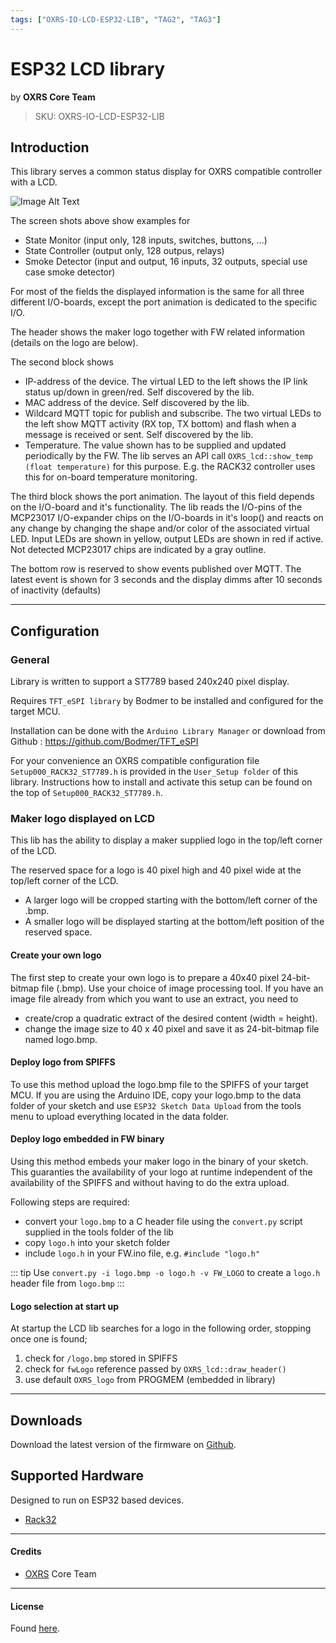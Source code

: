 ```yaml
---
tags: ["OXRS-IO-LCD-ESP32-LIB", "TAG2", "TAG3"]
---
```

# ESP32 LCD library
<p class="maker">by <b>OXRS Core Team</b></p>

> SKU: OXRS-IO-LCD-ESP32-LIB

## Introduction
This library serves a common status display for OXRS compatible controller with a LCD.

![Image Alt Text](/images/LCD-ScreenShots.jpg)

The screen shots above show examples for 
  - State Monitor     (input only, 128 inputs, switches, buttons, ...) 
  - State Controller  (output only, 128 outpus, relays)
  - Smoke Detector    (input and output, 16 inputs, 32 outputs, special use case smoke detector)

For most of the fields the displayed information is the same for all three different I/O-boards, except the port animation is dedicated to the specific I/O.

The header shows the maker logo together with FW related information (details on the logo are below). 

The second block shows 
  - IP-address of the device. The virtual LED to the left shows the IP link status up/down in green/red. Self discovered by the lib.
  - MAC address of the device. Self discovered by the lib.
  - Wildcard MQTT topic for publish and subscribe. The two virtual LEDs to the left show MQTT activity (RX top, TX bottom) and flash when a message is received or sent. Self discovered by the lib.
  - Temperature. The value shown has to be supplied and updated periodically by the FW. The lib serves an API call `OXRS_lcd::show_temp (float temperature)` for this purpose. E.g. the RACK32 controller uses this for on-board temperature monitoring.
  
The third block shows the port animation. The layout of this field depends on the I/O-board and it's functionality. The lib reads the I/O-pins of the MCP23017 I/O-expander chips on the I/O-boards in it's loop() and reacts on any change by changing the shape and/or color of the associated virtual LED. Input LEDs are shown in yellow, output LEDs are shown in red if active. Not detected MCP23017 chips are indicated by a gray outline.

The bottom row is reserved to show events published over MQTT. The latest event is shown for 3 seconds and the display dimms after 10 seconds of inactivity (defaults)


---

## Configuration
### General

Library is written to support a ST7789 based 240x240 pixel display.

Requires ```TFT_eSPI library``` by Bodmer to be installed and configured for the target MCU.

Installation can be done with the ```Arduino Library Manager``` or download from Github : https://github.com/Bodmer/TFT_eSPI 

For your convenience an OXRS compatible configuration file ```Setup000_RACK32_ST7789.h``` is provided in the ```User_Setup folder``` of this library. Instructions how to install and activate this setup can be found on the top of ```Setup000_RACK32_ST7789.h```.


### Maker logo displayed on LCD

This lib has the ability to display a maker supplied logo in the top/left corner of the LCD.

The reserved space for a logo is 40 pixel high and 40 pixel wide at the top/left corner of the LCD.
* A larger logo will be cropped starting with the bottom/left corner of the .bmp.
* A smaller logo will be displayed starting at the bottom/left position of the reserved space.

#### Create your own logo
The first step to create your own logo is to prepare a 40x40 pixel 24-bit-bitmap file (.bmp). Use your choice of image processing tool. If you have an image file already from which you want to use an extract, you need to
* create/crop a quadratic extract of the desired content (width = height).
* change the image size to 40 x 40 pixel and save it as 24-bit-bitmap file named logo.bmp.

#### Deploy logo from SPIFFS
To use this method upload the logo.bmp file to the SPIFFS of your target MCU.
If you are using the Arduino IDE, copy your logo.bmp to the data folder of your sketch and use `ESP32 Sketch Data Upload` from the tools menu to upload everything located in the data folder.

#### Deploy logo embedded in FW binary
Using this method embeds your maker logo in the binary of your sketch. This guaranties the availability of your logo at runtime independent of the availability of the SPIFFS and without having to do the extra upload.

Following steps are required:
* convert your `logo.bmp` to a C header file using the `convert.py` script supplied in the tools folder of the lib
* copy `logo.h` into your sketch folder
* include `logo.h` in your FW.ino file, e.g. `#include "logo.h"`

::: tip
Use `convert.py -i logo.bmp -o logo.h -v FW_LOGO` to create a `logo.h` header file from `logo.bmp`
:::

#### Logo selection at start up

At startup the LCD lib searches for a logo in the following order, stopping once one is found;
1. check for `/logo.bmp` stored in SPIFFS
1. check for `fwLogo` reference passed by `OXRS_lcd::draw_header()`
1. use default `OXRS_logo` from PROGMEM (embedded in library)


---

## Downloads
Download the latest version of the firmware on [Github](https://github.com/OXRS-IO/OXRS-IO-LCD-ESP32-LIB).

## Supported Hardware
Designed to run on ESP32 based devices.
- [Rack32](/docs/hardware/controllers/rack32.html)

---

#### Credits
 - [OXRS](https://oxrs.io/) Core Team

---

#### License
Found [here](https://github.com/OXRS-IO/OXRS-IO-LCD-ESP32-LIB/blob/main/LICENSE).

